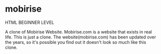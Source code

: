 # mobirise
HTML BEGINNER LEVEL





A clone of Mobirise Website.
Mobirise.com is a website that exists in real life. This is just a clone.
The website(mobirise.com) has been updated over the years, so it's possible you find out it doesn't look so much like this clone.
